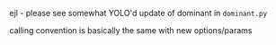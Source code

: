 ejl - please see somewhat YOLO'd update of dominant in `dominant.py`

calling convention is basically the same with new options/params
